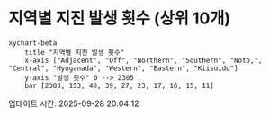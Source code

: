 # 지역별 지진 발생 횟수 (상위 10개)

```mermaid
xychart-beta
    title "지역별 지진 발생 횟수"
    x-axis ["Adjacent", "Off", "Northern", "Southern", "Noto,", "Central", "Hyuganada", "Western", "Eastern", "Kiisuido"]
    y-axis "발생 횟수" 0 --> 2305
    bar [2303, 153, 40, 39, 27, 23, 17, 16, 15, 11]
```

업데이트 시간: 2025-09-28 20:04:12
